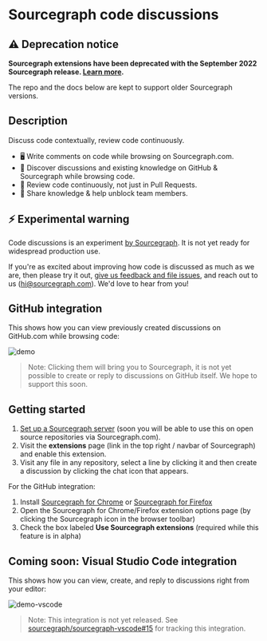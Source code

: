 # Sourcegraph code discussions

## ⚠️ Deprecation notice

**Sourcegraph extensions have been deprecated with the September 2022 Sourcegraph
release. [Learn more](https://docs.sourcegraph.com/extensions/deprecation).**

The repo and the docs below are kept to support older Sourcegraph versions.

## Description

Discuss code contextually, review code continuously.

- 🖥️ Write comments on code while browsing on Sourcegraph.com.
- 🧠 Discover discussions and existing knowledge on GitHub & Sourcegraph while browsing code.
- 🤔 Review code continuously, not just in Pull Requests.
- 🤲 Share knowledge & help unblock team members.

## ⚡ Experimental warning

Code discussions is an experiment [by Sourcegraph](https://about.sourcegraph.com/about). It is not yet ready for widespread production use.

If you're as excited about improving how code is discussed as much as we are, then please try it out, [give us feedback and file issues](https://github.com/sourcegraph/issues/issues), and reach out to us (hi@sourcegraph.com). We'd love to hear from you!

## GitHub integration

This shows how you can view previously created discussions on GitHub.com while browsing code:

![demo](https://github.com/sourcegraph/sourcegraph-extension-discussions/raw/master/demo.gif)

> Note: Clicking them will bring you to Sourcegraph, it is not yet possible to create or reply to discussions on GitHub itself. We hope to support this soon.

## Getting started

1.  [Set up a Sourcegraph server](https://about.sourcegraph.com/docs) (soon you will be able to use this on open source repositories via Sourcegraph.com).
2.  Visit the **extensions** page (link in the top right / navbar of Sourcegraph) and enable this extension.
3.  Visit any file in any repository, select a line by clicking it and then create a discussion by clicking the chat icon that appears.

For the GitHub integration:

1.  Install [Sourcegraph for Chrome](https://chrome.google.com/webstore/detail/sourcegraph/dgjhfomjieaadpoljlnidmbgkdffpack) or [Sourcegraph for Firefox](https://addons.mozilla.org/en-US/firefox/addon/sourcegraph/)
2.  Open the Sourcegraph for Chrome/Firefox extension options page (by clicking the Sourcegraph icon in the browser toolbar)
3.  Check the box labeled **Use Sourcegraph extensions** (required while this feature is in alpha)

## Coming soon: Visual Studio Code integration

This shows how you can view, create, and reply to discussions right from your editor:

![demo-vscode](https://user-images.githubusercontent.com/3173176/45849482-f85acb80-bce6-11e8-89a6-dd6d72a78383.gif)

> Note: This integration is not yet released. See [sourcegraph/sourcegraph-vscode#15](https://github.com/sourcegraph/sourcegraph-vscode/pull/15) for tracking this integration.
